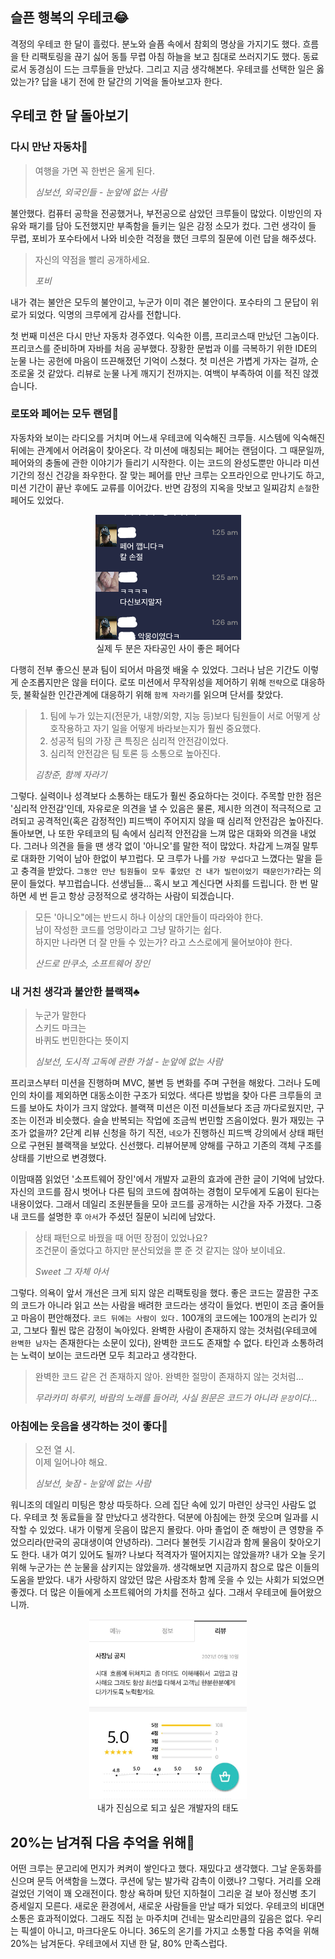## 슬픈 행복의 우테코😂
격정의 우테코 한 달이 흘렀다. 분노와 슬픔 속에서 참회의 명상을 가지기도 했다. 
흐름을 탄 리팩토링을 끊기 싫어 동틀 무렵 아침 하늘을 보고 침대로 쓰러지기도 했다. 
동료로서 동경심이 드는 크루들을 만났다. 그리고 지금 생각해본다. 
우테코를 선택한 일은 옳았는가? 답을 내기 전에 한 달간의 기억을 돌아보고자 한다.

## 우테코 한 달 돌아보기
### 다시 만난 자동차🚗
> 여행을 가면 꼭 한번은 울게 된다.
>
>_심보선, 외국인들 - 눈앞에 없는 사람_

불안했다. 컴퓨터 공학을 전공했거나, 부전공으로 삼았던 크루들이 많았다. 
이방인의 자유와 패기를 담아 도전했지만 부족함을 들키는 일은 감정 소모가 컸다. 
그런 생각이 들 무렵, 포비가 포수타에서 나와 비슷한 걱정을 했던 크루의 질문에 이런 답을 해주셨다.
> 자신의 약점을 빨리 공개하세요.
>
>_포비_

내가 겪는 불안은 모두의 불안이고, 누군가 이미 겪은 불안이다. 포수타의 그 문답이 위로가 되었다. 익명의 크루에게 감사를 전합니다.

첫 번째 미션은 다시 만난 자동차 경주였다. 익숙한 이름, 프리코스때 만났던 그놈이다. 
프리코스를 준비하며 자바를 처음 공부했다. 장황한 문법과 이를 극복하기 위한 IDE의 눈물 나는 공헌에 마음이 뜨끈해졌던 기억이 스쳤다. 
첫 미션은 가볍게 가자는 걸까, 순조로울 것 같았다. 리뷰로 눈물 나게 깨지기 전까지는. 여백이 부족하여 이를 적진 않겠습니다.

### 로또와 페어는 모두 랜덤🤝
자동차와 보이는 라디오를 거치며 어느새 우테코에 익숙해진 크루들. 시스템에 익숙해진 뒤에는 관계에서 어려움이 찾아온다. 
각 미션에 매칭되는 페어는 랜덤이다. 그 때문일까, 페어와의 충돌에 관한 이야기가 들리기 시작한다. 이는 코드의 완성도뿐만 아니라 미션 기간의 정신 건강을 좌우한다. 
잘 맞는 페어를 만난 크루는 오프라인으로 만나기도 하고, 미션 기간이 끝난 후에도 교류를 이어갔다. 반면 감정의 지옥을 맛보고 일찌감치 `손절`한 페어도 있었다.

<p align="center"><img src="imagesrc/페어 손절_JYP.png"><br>
실제 두 분은 자타공인 사이 좋은 페어다
</p> 

다행히 전부 좋으신 분과 팀이 되어서 마음껏 배울 수 있었다. 그러나 남은 기간도 이렇게 순조롭지만은 않을 터이다. 
로또 미션에서 무작위성을 제어하기 위해 `전략`으로 대응하듯, 불확실한 인간관계에 대응하기 위해 `함께 자라기`를 읽으며 단서를 찾았다.
> 1. 팀에 누가 있는지(전문가, 내향/외향, 지능 등)보다 팀원들이 서로 어떻게 상호작용하고 자기 일을 어떻게 바라보는지가 훨씬 중요했다.
> 2. 성공적 팀의 가장 큰 특징은 심리적 안전감이었다.
> 3. 심리적 안전감은 팀 토론 등 소통으로 높아진다.
>
>_김창준, 함께 자라기_

그렇다. 실력이나 성격보다 소통하는 태도가 훨씬 중요하다는 것이다. 
주목할 만한 점은 '심리적 안전감'인데, 자유로운 의견을 낼 수 있음은 물론, 
제시한 의견이 적극적으로 고려되고 공격적인(혹은 감정적인) 피드백이 주어지지 않을 때 심리적 안전감은 높아진다. 
돌아보면, 나 또한 우테코의 팀 속에서 심리적 안전감을 느껴 많은 대화와 의견을 내었다. 그러나 의견을 들을 땐 생각 없이 '아니오'를 말한 적이 많았다. 
차갑게 느껴질 말투로 대화한 기억이 남아 한없이 부끄럽다. 모 크루가 나를 `가장 무섭다`고 느꼈다는 말을 듣고 충격을 받았다. 
`그동안 만난 팀원들이 모두 좋았던 건 내가 빌런이었기 때문인가?`라는 의문이 들었다. 
부끄럽습니다. 선생님들... 혹시 보고 계신다면 사죄를 드립니다. 
한 번 말하면 세 번 듣고 항상 긍정적으로 생각하는 사람이 되겠습니다.

> 모든 '아니오"에는 반드시 하나 이상의 대안들이 따라와야 한다.<br>
> 남이 작성한 코드를 엉망이라고 그냥 말하기는 쉽다.<br> 
> 하지만 나라면 더 잘 만들 수 있는가? 라고 스스로에게 물어보야야 한다.
>
>_산드로 만쿠소, 소프트웨어 장인_


### 내 거친 생각과 불안한 블랙잭♣️
> 누군가 말한다<br>
> 스키드 마크는<br>
> 바퀴도 번민한다는 뜻이지<br>
> 
>_심보선, 도시적 고독에 관한 가설 - 눈앞에 없는 사람_

프리코스부터 미션을 진행하며 MVC, 불변 등 변화를 주며 구현을 해왔다. 그러나 도메인의 차이를 제외하면 대동소이한 구조가 되었다. 
색다른 방법을 찾아 다른 크루들의 코드를 보아도 차이가 크지 않았다. 
블랙잭 미션은 이전 미션들보다 조금 까다로웠지만, 구조는 이전과 비슷했다. 슬슬 반복되는 작업에 조금씩 번민할 즈음이었다. 
뭔가 재밌는 구조가 없을까?
2단계 리뷰 신청을 하기 직전, `네오`가 진행하신 피드백 강의에서 상태 패턴으로 구현된 블랙잭을 보았다. 신선했다. 
리뷰어분께 양해를 구하고 기존의 객체 구조를 상태를 기반으로 변경했다.

이맘때쯤 읽었던 '소프트웨어 장인'에서 개발자 교환의 효과에 관한 글이 기억에 남았다. 
자신의 코드를 잠시 벗어나 다른 팀의 코드에 참여하는 경험이 모두에게 도움이 된다는 내용이었다. 
그래서 데일리 조원분들을 모아 코드를 공개하는 시간을 자주 가졌다. 그중 내 코드를 설명한 후 `아서`가 주셨던 질문이 뇌리에 남았다.
> 상태 패턴으로 바꿨을 때 어떤 장점이 있었나요?<br> 
> 조건문이 줄었다고 하지만 분산되었을 뿐 준 것 같지는 않아 보이네요.
>
>_Sweet 그 자체 아서_

그렇다. 의욕이 앞서 개선은 크게 되지 않은 리팩토링을 했다. 
좋은 코드는 깔끔한 구조의 코드가 아니라 읽고 쓰는 사람을 배려한 코드라는 생각이 들었다. 
번민이 조금 줄어들고 마음이 편안해졌다. `코드 뒤에는 사람이 있다.` 100개의 코드에는 100개의 논리가 있고, 
그보다 훨씬 많은 감정이 녹아있다. 완벽한 사람이 존재하지 않는 것처럼(우테코에 `완벽한 남자`는 존재한다는 소문이 있다), 
완벽한 코드도 존재할 수 없다. 타인과 소통하려는 노력이 보이는 코드라면 모두 최고라고 생각한다.

> 완벽한 코드 같은 건 존재하지 않아. 완벽한 절망이 존재하지 않는 것처럼...
>
>_무라카미 하루키, 바람의 노래를 들어라, 사실 원문은 코드가 아니라 `문장`이다..._

### 아침에는 웃음을 생각하는 것이 좋다🌄
> 오전 열 시.<br>
이제 일어나야 해요.
>
>_심보선, 늦잠 - 눈앞에 없는 사람_

워니조의 데일리 미팅은 항상 따듯하다. 으레 집단 속에 있기 마련인 상극인 사람도 없다. 
우테코 첫 동료들을 잘 만났다고 생각한다. 덕분에 아침에는 한껏 웃으며 일과를 시작할 수 있었다. 
내가 이렇게 웃음이 많은지 몰랐다. 아마 졸업이 준 해방이 큰 영향을 주었으리라(만국의 공대생이여 안녕하라). 
그러다 불현듯 기시감과 함께 물음이 찾아오기도 한다. 내가 여기 있어도 될까? 나보다 적격자가 떨어지지는 않았을까? 
내가 오늘 웃기 위해 누군가는 쓴 눈물을 삼키지는 않았을까. 생각해보면 지금까지 참으로 많은 이들의 도움을 받았다. 
내가 사랑하지 않았던 많은 사람조차 함께 웃을 수 있는 사회가 되었으면 좋겠다. 
더 많은 이들에게 소프트웨어의 가치를 전하고 싶다. 그래서 우테코에 들어왔으니까.

<p align="center"><img src="imagesrc/존경하는 태도.jpg" width="50%" height="50%"><br>
내가 진심으로 되고 싶은 개발자의 태도</p> 

## 20%는 남겨줘 다음 추억을 위해👋
어떤 크루는 문고리에 먼지가 켜켜이 쌓인다고 했다. 재밌다고 생각했다. 
그날 운동화를 신으며 문득 어색함을 느꼈다. 쿠션에 닿는 발가락 감촉이 이랬나? 
그렇다. 거리를 오래 걸었던 기억이 꽤 오래전이다. 
항상 욕하며 탔던 지하철이 그리운 걸 보아 정신병 초기 증세일지 모른다. 
새로운 환경에서, 새로운 사람들을 만날 때가 되었다. 우테코의 비대면 소통은 효과적이었다. 
그래도 직접 눈 마주치며 건네는 말소리만큼의 깊음은 없다. 
우리는 픽셀이 아니고, 마크다운도 아니다. 36도의 온기를 가지고 소통할 다음 추억을 위해 20%는 남겨둔다. 
우테코에서 지낸 한 달, 80% 만족스럽다. 
